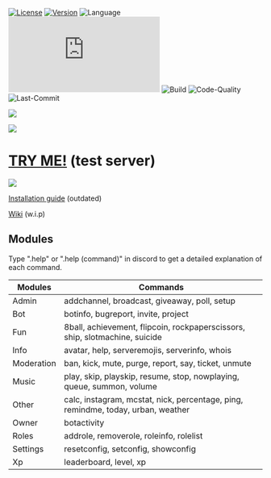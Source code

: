 [![License](https://img.shields.io/github/license/mirko93s/Chill?label=License&logo=apache&logoColor=green)](https://opensource.org/licenses/Apache-2.0)
[![Version](https://img.shields.io/github/v/release/mirko93s/Chill?color=8a2be2&include_prereleases)](https://github.com/mirko93s/Chill/releases)
![Language](https://img.shields.io/github/languages/top/mirko93s/Chill?logo=javascript&logoColor=blue)
![discord.js](https://img.shields.io/github/package-json/dependency-version/mirko93s/Chill/discord.js?logo=discord&logoColor=blue)
![Build](https://img.shields.io/appveyor/ci/mirko93s/chill)
![Code-Quality](https://img.shields.io/codefactor/grade/github/mirko93s/Chill)
![Last-Commit](https://img.shields.io/github/last-commit/mirko93s/Chill)

<img src="https://s7.gifyu.com/images/chill.gif" data-canonical-src="https://s7.gifyu.com/images/chill.gif" />

[<img src="https://i.imgur.com/nqbHjTr.png">](https://discord.com/api/oauth2/authorize?client_id=605894942275141672&permissions=8&scope=bot)

# [TRY ME!](https://discord.gg/2ktWcAb) (test server)

[<img src="https://i.imgur.com/BUClKqP.png">](https://github.com/mirko93s/Chill/releases)

[Installation guide](https://github.com/mirko93s/Chill/wiki/Installation) (outdated)

[Wiki](https://github.com/mirko93s/Chill/wiki) (w.i.p)

## Modules
Type ".help" or ".help (command)" in discord to get a detailed explanation of each command.

| Modules | Commands |
| ------ | ------ |
| Admin | addchannel, broadcast, giveaway, poll, setup |
| Bot | botinfo, bugreport, invite, project |
| Fun | 8ball, achievement, flipcoin, rockpaperscissors, ship, slotmachine, suicide |
| Info | avatar, help, serveremojis, serverinfo, whois |
| Moderation | ban, kick, mute, purge, report, say, ticket, unmute |
| Music | play, skip, playskip, resume, stop, nowplaying, queue, summon, volume |
| Other | calc, instagram, mcstat, nick, percentage, ping, remindme, today, urban, weather |
| Owner | botactivity |
| Roles | addrole, removerole, roleinfo, rolelist |
| Settings| resetconfig, setconfig, showconfig |
| Xp | leaderboard, level, xp |


[//]: # (Hidden stuff)
<!--
## Support on Beerpay
Hey dude! Help me out for a couple of :beers:!  
[![Beerpay](https://beerpay.io/mirko93s/Chill/badge.svg?style=beer)](https://beerpay.io/mirko93s/Chill)
-->

